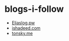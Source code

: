 # blogs-i-follow
- [Eliaslog.pw](https://eliaslog.pw)
- [ishadeed.com](https://ishadeed.com)
- [tonsky.me](https://tonsky.me)



